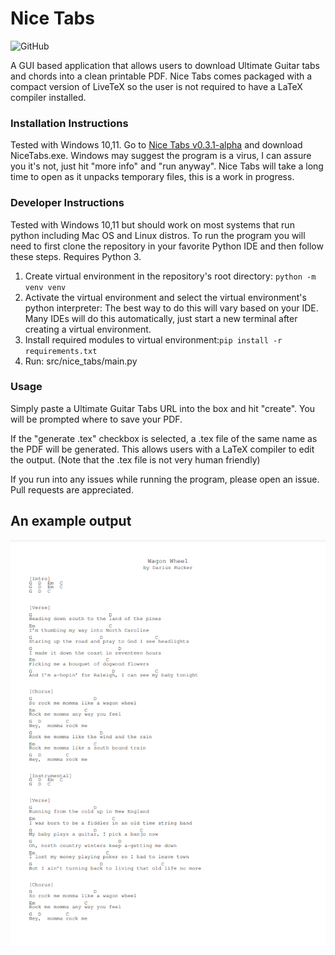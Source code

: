 # Nice Tabs
<p>
<img alt="GitHub" src="https://img.shields.io/github/license/andrewschalk/Nice-Tabs"/>
  </p>
A GUI based application that allows users to download Ultimate Guitar tabs and chords into a clean printable PDF. Nice Tabs comes packaged with a compact version of LiveTeX so the user is not required to have a LaTeX compiler installed.

### Installation Instructions
Tested with Windows 10,11. Go to [Nice Tabs v0.3.1-alpha](https://github.com/andrewschalk/Nice-Tabs/releases/tag/v0.3.1-alpha) and download NiceTabs.exe. Windows may suggest the program is a virus, I can assure you it's not, just hit "more info" and "run anyway". Nice Tabs will take a long time to open as it unpacks temporary files, this is a work in progress.

### Developer Instructions
Tested with Windows 10,11 but should work on most systems that run python including Mac OS and Linux distros. To run the program you will need to first clone the repository in your favorite Python IDE and then follow these steps. Requires Python 3.
1. Create virtual environment in the repository's root directory: ```python -m venv venv```
2. Activate the virtual environment and select the virtual environment's python interpreter: The best way to do this will vary based on your IDE. Many IDEs will do this automatically, just start a new terminal after creating a virtual environment.
3. Install required modules to virtual environment:```pip install -r requirements.txt```
4. Run: src/nice_tabs/main.py

### Usage
Simply paste a Ultimate Guitar Tabs URL into the box and hit "create". You will be prompted where to save your PDF.

If the "generate .tex" checkbox is selected, a .tex file of the same name as the PDF will be generated. This allows users with a LaTeX compiler to edit the output. (Note that the .tex file is not very human friendly)

If you run into any issues while running the program, please open an issue. Pull requests are appreciated.

## An example output

![An example output](ExampleTab.PNG)

